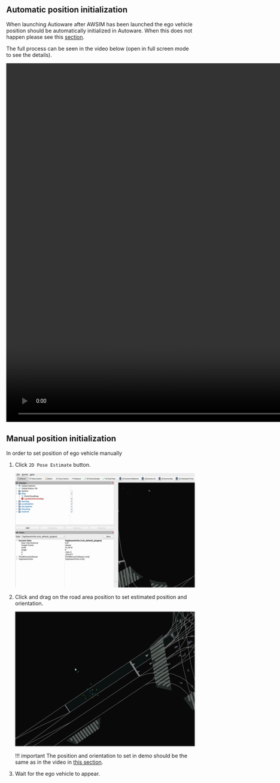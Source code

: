 ## Automatic position initialization

When launching Autioware after AWSIM has been launched the ego vehicle position should be automatically initialized in Autoware.
When this does not happen please see this [section](#manual-position-initialization).

The full process can be seen in the video below (open in full screen mode to see the details).

<video width="1920" controls>
  <source src="autoware_launch.webm" type="video/webm">
</video>

## Manual position initialization

In order to set position of ego vehicle manually

1. Click `2D Pose Estimate` button.

    ![pose estimate button](click_estimate.gif)

1. Click and drag on the road area position to set estimated position and orientation.

    ![pose estimate](estimate_pose.gif)

    !!! important
        The position and orientation to set in demo should be the same as in the video in [this section](#automatic-position-initialization).

1. Wait for the ego vehicle to appear.
